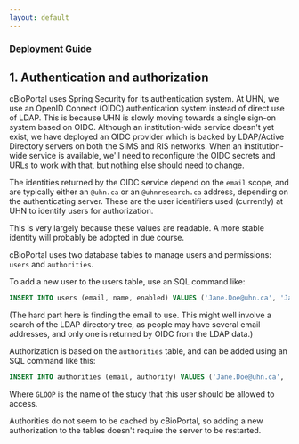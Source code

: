 ```yaml
---
layout: default
---
```


### [Deployment Guide](deployment-guide.html)

## 1. Authentication and authorization

cBioPortal uses Spring Security for its authentication system. At UHN, we use an OpenID Connect (OIDC) authentication system instead of direct use of LDAP. This is because UHN is slowly moving towards a single sign-on system based on OIDC. Although an institution-wide service doesn't yet exist, we have deployed an OIDC provider which is backed by LDAP/Active Directory servers on both the SIMS and RIS networks. When an institution-wide service is available, we'll need to reconfigure the OIDC secrets and URLs to work with that, but nothing else should need to change.

The identities returned by the OIDC service depend on the `email` scope, and are typically either an `@uhn.ca` or an `@uhnresearch.ca` address, depending on the authenticating server. These are the user identifiers used (currently) at UHN to identify users for authorization.

This is very largely because these values are readable. A more stable identity will probably be adopted in due course.

cBioPortal uses two database tables to manage users and permissions: `users` and `authorities`.

To add a new user to the users table, use an SQL command like:

```SQL
INSERT INTO users (email, name, enabled) VALUES ('Jane.Doe@uhn.ca', 'Jane Doe', 1);
```

(The hard part here is finding the email to use. This might well involve a search of the LDAP directory tree, as people may have several email addresses, and only one is returned by OIDC from the LDAP data.)

Authorization is based on the `authorities` table, and can be added using an SQL command like this:

```SQL
INSERT INTO authorities (email, authority) VALUES ('Jane.Doe@uhn.ca', 'BIOPORTAL AT UHN:GLOOP');
```

Where `GLOOP` is the name of the study that this user should be allowed to access.

Authorities do not seem to be cached by cBioPortal, so adding a new authorization to the tables doesn't require the server to be restarted.
